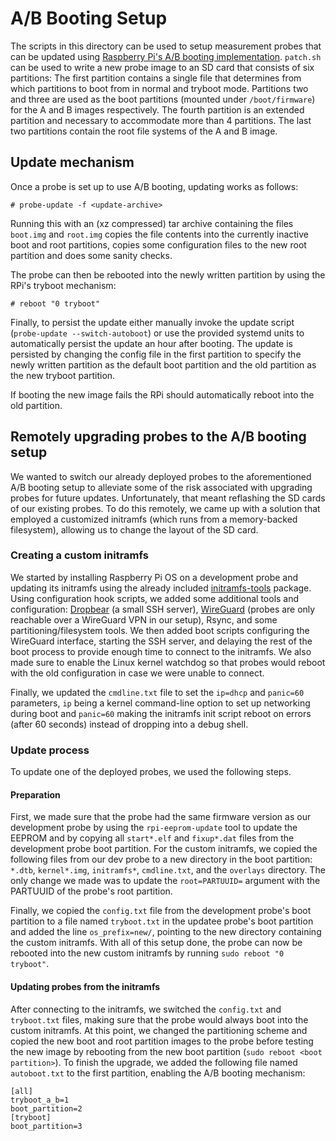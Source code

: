 # A/B Booting Setup

The scripts in this directory can be used to setup measurement probes that can
be updated using [Raspberry Pi's A/B booting implementation](https://www.raspberrypi.com/documentation/computers/config_txt.html#autoboot-txt).
`patch.sh` can be used to write a new probe image to an SD card that consists of
six partitions: The first partition contains a single file that determines
from which partitions to boot from in normal and tryboot mode. Partitions two
and three are used as the boot partitions (mounted under `/boot/firmware`) for
the A and B images respectively. The fourth partition is an extended partition
and necessary to accommodate more than 4 partitions. The last two partitions
contain the root file systems of the A and B image.

## Update mechanism

Once a probe is set up to use A/B booting, updating works as follows:

```console
# probe-update -f <update-archive>
```

Running this with an (xz compressed) tar archive containing the files
`boot.img` and `root.img` copies the file contents into the currently inactive
boot and root partitions, copies some configuration files to the new root
partition and does some sanity checks.

The probe can then be rebooted into the newly written partition by using the
RPi's tryboot mechanism:

```console
# reboot "0 tryboot"
```

Finally, to persist the update either manually invoke the update script
(`probe-update --switch-autoboot`) or use the provided systemd units to automatically
persist the update an hour after booting. The update is persisted by changing
the config file in the first partition to specify the newly written partition as
the default boot partition and the old partition as the new tryboot partition.

If booting the new image fails the RPi should automatically reboot into the old partition.

## Remotely upgrading probes to the A/B booting setup

We wanted to switch our already deployed probes to the aforementioned A/B
booting setup to alleviate some of the risk associated with upgrading probes for
future updates. Unfortunately, that meant reflashing the SD cards of our
existing probes. To do this remotely, we came up with a solution that employed a
customized initramfs (which runs from a memory-backed filesystem), allowing us
to change the layout of the SD card.

### Creating a custom initramfs

We started by installing Raspberry Pi OS on a development probe and updating
its initramfs using the already included
[initramfs-tools](https://manpages.debian.org/buster/initramfs-tools-core/initramfs-tools.7.en.html)
package. Using configuration hook scripts, we added some additional tools and
configuration: [Dropbear](https://matt.ucc.asn.au/dropbear/dropbear.html) (a
small SSH server), [WireGuard](https://www.wireguard.com/) (probes are only
reachable over a WireGuard VPN in our setup), Rsync, and some
partitioning/filesystem tools. We then added boot scripts configuring the
WireGuard interface, starting the SSH server, and delaying the rest of the boot
process to provide enough time to connect to the initramfs. We also made sure
to enable the Linux kernel watchdog so that probes would reboot with the old
configuration in case we were unable to connect.

Finally, we updated the `cmdline.txt` file to set the `ip=dhcp` and `panic=60`
parameters, `ip` being a kernel command-line option to set up networking
during boot and `panic=60` making the initramfs init script reboot on errors
(after 60 seconds) instead of dropping into a debug shell.

### Update process

To update one of the deployed probes, we used the following steps.

#### Preparation

First, we made sure that the probe had the same firmware version as our
development probe by using the `rpi-eeprom-update` tool to update the EEPROM and
by copying all `start*.elf` and `fixup*.dat` files from the development probe
boot partition. For the custom initramfs, we copied the following files from our
dev probe to a new directory in the boot partition: `*.dtb`, `kernel*.img`,
`initramfs*`, `cmdline.txt`, and the `overlays` directory. The only change we
made was to update the `root=PARTUUID=` argument with the PARTUUID of the probe's
root partition.

Finally, we copied the `config.txt` file from the development probe's boot
partition to a file named `tryboot.txt` in the updatee probe's boot partition
and added the line `os_prefix=new/`, pointing to the new directory containing the
custom initramfs. With all of this setup done, the probe can now be rebooted
into the new custom initramfs by running `sudo reboot "0 tryboot"`.

#### Updating probes from the initramfs

After connecting to the initramfs, we switched the `config.txt` and `tryboot.txt`
files, making sure that the probe would always boot into the custom initramfs.
At this point, we changed the partitioning scheme and copied the new boot and
root partition images to the probe before testing the new image by rebooting
from the new boot partition (`sudo reboot <boot partition>`). To finish the
upgrade, we added the following file named `autoboot.txt` to the first partition,
enabling the A/B booting mechanism:

```
[all]
tryboot_a_b=1
boot_partition=2
[tryboot]
boot_partition=3
```
